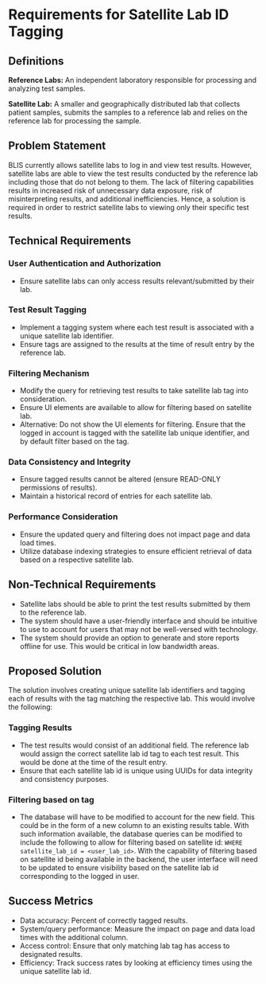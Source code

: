 # Requirements for Satellite Lab ID Tagging

## Definitions

**Reference Labs:** An independent laboratory responsible for processing and analyzing test samples.

**Satellite Lab:** A smaller and geographically distributed lab that collects patient samples, submits the samples to a reference lab and relies on the reference lab for processing the sample.

## Problem Statement

BLIS currently allows satellite labs to log in and view test results. However, satellite labs are able to view the test results conducted by the reference lab including those that do not belong to them. The lack of filtering capabilities results in increased risk of unnecessary data exposure, risk of misinterpreting results, and additional inefficiencies. Hence, a solution is required in order to restrict satellite labs to viewing only their specific test results.

## Technical Requirements

### User Authentication and Authorization
- Ensure satellite labs can only access results relevant/submitted by their lab.

### Test Result Tagging
- Implement a tagging system where each test result is associated with a unique satellite lab identifier.
- Ensure tags are assigned to the results at the time of result entry by the reference lab.

### Filtering Mechanism
- Modify the query for retrieving test results to take satellite lab tag into consideration.
- Ensure UI elements are available to allow for filtering based on satellite lab.
- Alternative: Do not show the UI elements for filtering. Ensure that the logged in account is tagged with the satellite lab unique identifier, and by default filter based on the tag.

### Data Consistency and Integrity
- Ensure tagged results cannot be altered (ensure READ-ONLY permissions of results).
- Maintain a historical record of entries for each satellite lab.

### Performance Consideration
- Ensure the updated query and filtering does not impact page and data load times.
- Utilize database indexing strategies to ensure efficient retrieval of data based on a respective satellite lab.

## Non-Technical Requirements
- Satellite labs should be able to print the test results submitted by them to the reference lab.
- The system should have a user-friendly interface and should be intuitive to use to account for users that may not be well-versed with technology.
- The system should provide an option to generate and store reports offline for use. This would be critical in low bandwidth areas.

## Proposed Solution
The solution involves creating unique satellite lab identifiers and tagging each of results with the tag matching the respective lab. This would involve the following:

### Tagging Results
- The test results would consist of an additional field. The reference lab would assign the correct satellite lab id tag to each test result. This would be done at the time of the result entry. 
- Ensure that each satellite lab id is unique using UUIDs for data integrity and consistency purposes.

### Filtering based on tag
- The database will have to be modified to account for the new field. This could be in the form of a new column to an existing results table. With such information available, the database queries can be modified to include the following to allow for filtering based on satellite id: `WHERE satellite_lab_id = <user_lab_id>`. With the capability of filtering based on satellite id being available in the backend, the user interface will need to be updated to ensure visibility based on the satellite lab id corresponding to the logged in user.

## Success Metrics
- Data accuracy: Percent of correctly tagged results.
- System/query performance: Measure the impact on page and data load times with the additional column.
- Access control: Ensure that only matching lab tag has access to designated results.
- Efficiency: Track success rates by looking at efficiency times using the unique satellite lab id.